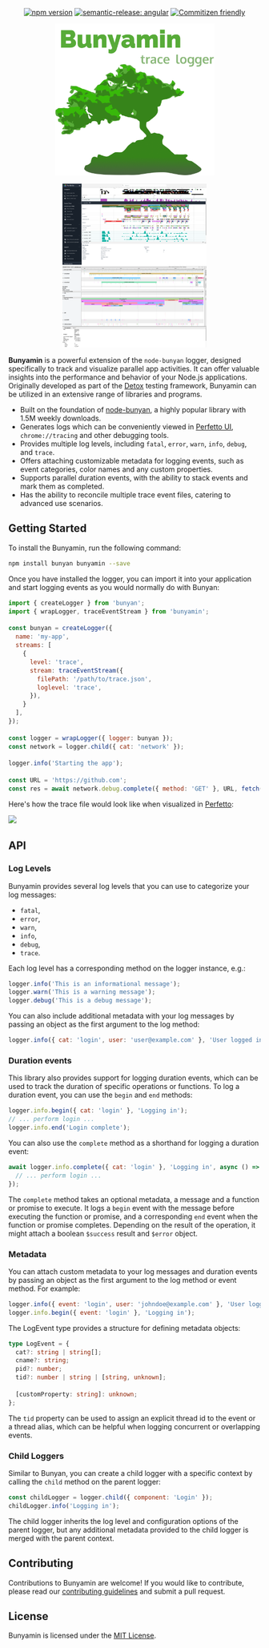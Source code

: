 <p align="center">
  <a href="https://badge.fury.io/js/bunyamin"><img src="https://badge.fury.io/js/bunyamin.svg" alt="npm version"></a>
  <a href="https://github.com/semantic-release/semantic-release"><img src="https://img.shields.io/badge/semantic--release-angular-e10079?logo=semantic-release" alt="semantic-release: angular"></a>
  <a href="http://commitizen.github.io/cz-cli/"><img src="https://img.shields.io/badge/commitizen-friendly-brightgreen.svg" alt="Commitizen friendly"></a>
</p>

<p align="center">
  <img src="https://raw.githubusercontent.com/wix-incubator/bunyamin/master/docs/images/bunyamin.png" width="317">
</p>

<p align="center">
  <kbd>
    <img alt="ui.perfetto.dev example screenshot" src="https://raw.githubusercontent.com/wix-incubator/bunyamin/master/docs/images/perfetto-ui.png" height="162px" />
  </kbd>
  <kbd>
    <img alt="chrome://tracing example screenshot" src="https://raw.githubusercontent.com/wix-incubator/bunyamin/master/docs/images/chrome-trace.png" height="162px" />
  </kbd>
</p>

**Bunyamin** is a powerful extension of the `node-bunyan` logger, designed specifically to track and visualize parallel app activities. It can offer valuable insights into the performance and behavior of your Node.js applications. Originally developed as part of the [Detox](https://wix.github.io/Detox/) testing framework, Bunyamin can be utilized in an extensive range of libraries and programs.

- Built on the foundation of [node-bunyan](https://github.com/trentm/node-bunyan), a highly popular library with 1.5M weekly downloads.
- Generates logs which can be conveniently viewed in [Perfetto UI](https://ui.perfetto.dev), `chrome://tracing` and other debugging tools.
- Provides multiple log levels, including `fatal`, `error`, `warn`, `info`, `debug`, and `trace`.
- Offers attaching customizable metadata for logging events, such as event categories, color names and any custom properties.
- Supports parallel duration events, with the ability to stack events and mark them as completed.
- Has the ability to reconcile multiple trace event files, catering to advanced use scenarios.

## Getting Started

To install the Bunyamin, run the following command:

```sh
npm install bunyan bunyamin --save
```

Once you have installed the logger, you can import it into your application and start logging events as you would
normally do with Bunyan:

```js
import { createLogger } from 'bunyan';
import { wrapLogger, traceEventStream } from 'bunyamin';

const bunyan = createLogger({
  name: 'my-app',
  streams: [
    {
      level: 'trace',
      stream: traceEventStream({
        filePath: '/path/to/trace.json',
        loglevel: 'trace',
      }),
    }
  ],
});

const logger = wrapLogger({ logger: bunyan });
const network = logger.child({ cat: 'network' });

logger.info('Starting the app');

const URL = 'https://github.com';
const res = await network.debug.complete({ method: 'GET' }, URL, fetch(URL));
```

Here's how the trace file would look like when visualized in [Perfetto](https://ui.perfetto.dev):

![](https://github.com/wix-incubator/bunyamin/assets/1962469/61f728a2-1762-489b-8e46-fdf1e0b9e006)

## API

### Log Levels

Bunyamin provides several log levels that you can use to categorize your log messages:

* `fatal`,
* `error`,
* `warn`,
* `info`,
* `debug`,
* `trace`.

Each log level has a corresponding method on the logger instance, e.g.:

```js
logger.info('This is an informational message');
logger.warn('This is a warning message');
logger.debug('This is a debug message');
```

You can also include additional metadata with your log messages by passing an object as the first argument to the log method:

```js
logger.info({ cat: 'login', user: 'user@example.com' }, 'User logged in');
```

### Duration events

This library also provides support for logging duration events, which can be used to track the duration of specific operations or functions. To log a duration event, you can use the `begin` and `end` methods:

```js
logger.info.begin({ cat: 'login' }, 'Logging in');
// ... perform login ...
logger.info.end('Login complete');
```

You can also use the `complete` method as a shorthand for logging a duration event:

```js
await logger.info.complete({ cat: 'login' }, 'Logging in', async () => {
  // ... perform login ...
});
```

The `complete` method takes an optional metadata, a message and a function or promise to execute. It logs a `begin` event with the message before executing the function or promise, and a corresponding `end` event when the function or promise completes. Depending on the result of the operation, it might attach a boolean `$success` result and `$error` object.

### Metadata

You can attach custom metadata to your log messages and duration events by passing an object as the first argument to the log method or event method. For example:

```js
logger.info({ event: 'login', user: 'johndoe@example.com' }, 'User logged in');
logger.info.begin({ event: 'login' }, 'Logging in');
```

The LogEvent type provides a structure for defining metadata objects:

```ts
type LogEvent = {
  cat?: string | string[];
  cname?: string;
  pid?: number;
  tid?: number | string | [string, unknown];

  [customProperty: string]: unknown;
};
```

The `tid` property can be used to assign an explicit thread id to the event or a thread alias,
which can be helpful when logging concurrent or overlapping events.

### Child Loggers

Similar to Bunyan, you can create a child logger with a specific context by calling the `child` method on the parent logger:

```js
const childLogger = logger.child({ component: 'Login' });
childLogger.info('Logging in');
```

The child logger inherits the log level and configuration options of the parent logger, but any additional metadata provided to the child logger is merged with the parent context.

## Contributing

Contributions to Bunyamin are welcome! If you would like to contribute, please read our [contributing guidelines](CONTRIBUTING.md) and submit a pull request.

## License

Bunyamin is licensed under the [MIT License](LICENSE).
